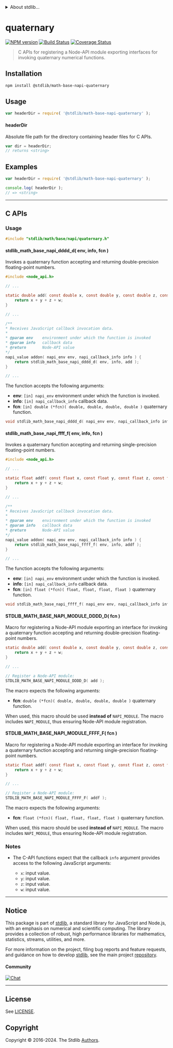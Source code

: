 <!--

@license Apache-2.0

Copyright (c) 2023 The Stdlib Authors.

Licensed under the Apache License, Version 2.0 (the "License");
you may not use this file except in compliance with the License.
You may obtain a copy of the License at

   http://www.apache.org/licenses/LICENSE-2.0

Unless required by applicable law or agreed to in writing, software
distributed under the License is distributed on an "AS IS" BASIS,
WITHOUT WARRANTIES OR CONDITIONS OF ANY KIND, either express or implied.
See the License for the specific language governing permissions and
limitations under the License.

-->


<details>
  <summary>
    About stdlib...
  </summary>
  <p>We believe in a future in which the web is a preferred environment for numerical computation. To help realize this future, we've built stdlib. stdlib is a standard library, with an emphasis on numerical and scientific computation, written in JavaScript (and C) for execution in browsers and in Node.js.</p>
  <p>The library is fully decomposable, being architected in such a way that you can swap out and mix and match APIs and functionality to cater to your exact preferences and use cases.</p>
  <p>When you use stdlib, you can be absolutely certain that you are using the most thorough, rigorous, well-written, studied, documented, tested, measured, and high-quality code out there.</p>
  <p>To join us in bringing numerical computing to the web, get started by checking us out on <a href="https://github.com/stdlib-js/stdlib">GitHub</a>, and please consider <a href="https://opencollective.com/stdlib">financially supporting stdlib</a>. We greatly appreciate your continued support!</p>
</details>

# quaternary

[![NPM version][npm-image]][npm-url] [![Build Status][test-image]][test-url] [![Coverage Status][coverage-image]][coverage-url] <!-- [![dependencies][dependencies-image]][dependencies-url] -->

> C APIs for registering a Node-API module exporting interfaces for invoking quaternary numerical functions.

<!-- Section to include introductory text. Make sure to keep an empty line after the intro `section` element and another before the `/section` close. -->

<section class="intro">

</section>

<!-- /.intro -->

<!-- Package usage documentation. -->

<section class="installation">

## Installation

```bash
npm install @stdlib/math-base-napi-quaternary
```

</section>

<section class="usage">

## Usage

```javascript
var headerDir = require( '@stdlib/math-base-napi-quaternary' );
```

#### headerDir

Absolute file path for the directory containing header files for C APIs.

```javascript
var dir = headerDir;
// returns <string>
```

</section>

<!-- /.usage -->

<!-- Package usage notes. Make sure to keep an empty line after the `section` element and another before the `/section` close. -->

<section class="notes">

</section>

<!-- /.notes -->

<!-- Package usage examples. -->

<section class="examples">

## Examples

```javascript
var headerDir = require( '@stdlib/math-base-napi-quaternary' );

console.log( headerDir );
// => <string>
```

</section>

<!-- /.examples -->

<!-- C interface documentation. -->

* * *

<section class="c">

## C APIs

<!-- Section to include introductory text. Make sure to keep an empty line after the intro `section` element and another before the `/section` close. -->

<section class="intro">

</section>

<!-- /.intro -->

<!-- C usage documentation. -->

<section class="usage">

### Usage

```c
#include "stdlib/math/base/napi/quaternary.h"
```

#### stdlib_math_base_napi_dddd_d( env, info, fcn )

Invokes a quaternary function accepting and returning double-precision floating-point numbers.

```c
#include <node_api.h>

// ...

static double add( const double x, const double y, const double z, const double w ) {
    return x + y + z + w;
}

// ...

/**
* Receives JavaScript callback invocation data.
*
* @param env    environment under which the function is invoked
* @param info   callback data
* @return       Node-API value
*/
napi_value addon( napi_env env, napi_callback_info info ) {
    return stdlib_math_base_napi_dddd_d( env, info, add );
}

// ...
```

The function accepts the following arguments:

-   **env**: `[in] napi_env` environment under which the function is invoked.
-   **info**: `[in] napi_callback_info` callback data.
-   **fcn**: `[in] double (*fcn)( double, double, double, double )` quaternary function.

```c
void stdlib_math_base_napi_dddd_d( napi_env env, napi_callback_info info, double (*fcn)( double, double, double, double ) );
```

#### stdlib_math_base_napi_ffff_f( env, info, fcn )

Invokes a quaternary function accepting and returning single-precision floating-point numbers.

```c
#include <node_api.h>

// ...

static float addf( const float x, const float y, const float z, const float w ) {
    return x + y + z + w;
}

// ...

/**
* Receives JavaScript callback invocation data.
*
* @param env    environment under which the function is invoked
* @param info   callback data
* @return       Node-API value
*/
napi_value addon( napi_env env, napi_callback_info info ) {
    return stdlib_math_base_napi_ffff_f( env, info, addf );
}

// ...
```

The function accepts the following arguments:

-   **env**: `[in] napi_env` environment under which the function is invoked.
-   **info**: `[in] napi_callback_info` callback data.
-   **fcn**: `[in] float (*fcn)( float, float, float, float )` quaternary function.

```c
void stdlib_math_base_napi_ffff_f( napi_env env, napi_callback_info info, float (*fcn)( float, float, float, float ) );
```

#### STDLIB_MATH_BASE_NAPI_MODULE_DDDD_D( fcn )

Macro for registering a Node-API module exporting an interface for invoking a quaternary function accepting and returning double-precision floating-point numbers.

```c
static double add( const double x, const double y, const double z, const double w ) {
    return x + y + z + w;
}

// ...

// Register a Node-API module:
STDLIB_MATH_BASE_NAPI_MODULE_DDDD_D( add );
```

The macro expects the following arguments:

-   **fcn**: `double (*fcn)( double, double, double, double )` quaternary function.

When used, this macro should be used **instead of** `NAPI_MODULE`. The macro includes `NAPI_MODULE`, thus ensuring Node-API module registration.

#### STDLIB_MATH_BASE_NAPI_MODULE_FFFF_F( fcn )

Macro for registering a Node-API module exporting an interface for invoking a quaternary function accepting and returning single-precision floating-point numbers.

```c
static float addf( const float x, const float y, const float z, const float w ) {
    return x + y + z + w;
}

// ...

// Register a Node-API module:
STDLIB_MATH_BASE_NAPI_MODULE_FFFF_F( addf );
```

The macro expects the following arguments:

-   **fcn**: `float (*fcn)( float, float, float, float )` quaternary function.

When used, this macro should be used **instead of** `NAPI_MODULE`. The macro includes `NAPI_MODULE`, thus ensuring Node-API module registration.

</section>

<!-- /.usage -->

<!-- C API usage notes. Make sure to keep an empty line after the `section` element and another before the `/section` close. -->

<section class="notes">

### Notes

-   The C-API functions expect that the callback `info` argument provides access to the following JavaScript arguments:

    -   `x`: input value.
    -   `y`: input value.
    -   `z`: input value.
    -   `w`: input value.

</section>

<!-- /.notes -->

<!-- C API usage examples. -->

<section class="examples">

</section>

<!-- /.examples -->

</section>

<!-- /.c -->

<!-- Section to include cited references. If references are included, add a horizontal rule *before* the section. Make sure to keep an empty line after the `section` element and another before the `/section` close. -->

<section class="references">

</section>

<!-- /.references -->

<!-- Section for related `stdlib` packages. Do not manually edit this section, as it is automatically populated. -->

<section class="related">

</section>

<!-- /.related -->

<!-- Section for all links. Make sure to keep an empty line after the `section` element and another before the `/section` close. -->


<section class="main-repo" >

* * *

## Notice

This package is part of [stdlib][stdlib], a standard library for JavaScript and Node.js, with an emphasis on numerical and scientific computing. The library provides a collection of robust, high performance libraries for mathematics, statistics, streams, utilities, and more.

For more information on the project, filing bug reports and feature requests, and guidance on how to develop [stdlib][stdlib], see the main project [repository][stdlib].

#### Community

[![Chat][chat-image]][chat-url]

---

## License

See [LICENSE][stdlib-license].


## Copyright

Copyright &copy; 2016-2024. The Stdlib [Authors][stdlib-authors].

</section>

<!-- /.stdlib -->

<!-- Section for all links. Make sure to keep an empty line after the `section` element and another before the `/section` close. -->

<section class="links">

[npm-image]: http://img.shields.io/npm/v/@stdlib/math-base-napi-quaternary.svg
[npm-url]: https://npmjs.org/package/@stdlib/math-base-napi-quaternary

[test-image]: https://github.com/stdlib-js/math-base-napi-quaternary/actions/workflows/test.yml/badge.svg?branch=v0.2.1
[test-url]: https://github.com/stdlib-js/math-base-napi-quaternary/actions/workflows/test.yml?query=branch:v0.2.1

[coverage-image]: https://img.shields.io/codecov/c/github/stdlib-js/math-base-napi-quaternary/main.svg
[coverage-url]: https://codecov.io/github/stdlib-js/math-base-napi-quaternary?branch=main

<!--

[dependencies-image]: https://img.shields.io/david/stdlib-js/math-base-napi-quaternary.svg
[dependencies-url]: https://david-dm.org/stdlib-js/math-base-napi-quaternary/main

-->

[chat-image]: https://img.shields.io/gitter/room/stdlib-js/stdlib.svg
[chat-url]: https://app.gitter.im/#/room/#stdlib-js_stdlib:gitter.im

[stdlib]: https://github.com/stdlib-js/stdlib

[stdlib-authors]: https://github.com/stdlib-js/stdlib/graphs/contributors

[stdlib-license]: https://raw.githubusercontent.com/stdlib-js/math-base-napi-quaternary/main/LICENSE

</section>

<!-- /.links -->
